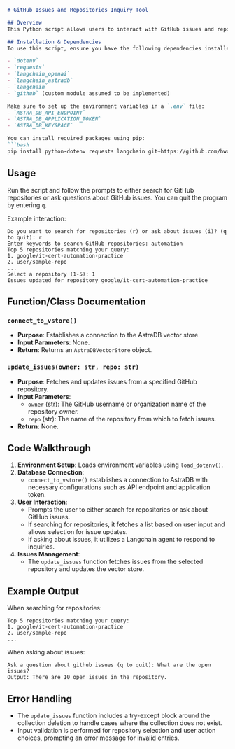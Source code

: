 ```markdown
# GitHub Issues and Repositories Inquiry Tool

## Overview
This Python script allows users to interact with GitHub issues and repositories via a conversational interface. The script utilizes Langchain for natural language processing and AstraDB for storing vector embeddings of issues. Users can search for GitHub repositories and update the issues stored in the database, as well as query existing issues.

## Installation & Dependencies
To use this script, ensure you have the following dependencies installed:

- `dotenv`
- `requests`
- `langchain_openai`
- `langchain_astradb`
- `langchain`
- `github` (custom module assumed to be implemented)

Make sure to set up the environment variables in a `.env` file:
- `ASTRA_DB_API_ENDPOINT`
- `ASTRA_DB_APPLICATION_TOKEN`
- `ASTRA_DB_KEYSPACE`

You can install required packages using pip:
```bash
pip install python-dotenv requests langchain git+https://github.com/hwchase17/langchain
```

## Usage
Run the script and follow the prompts to either search for GitHub repositories or ask questions about GitHub issues. You can quit the program by entering `q`.

Example interaction:
```
Do you want to search for repositories (r) or ask about issues (i)? (q to quit): r
Enter keywords to search GitHub repositories: automation
Top 5 repositories matching your query:
1. google/it-cert-automation-practice
2. user/sample-repo
...
Select a repository (1-5): 1
Issues updated for repository google/it-cert-automation-practice
```

## Function/Class Documentation

### `connect_to_vstore()`
- **Purpose**: Establishes a connection to the AstraDB vector store.
- **Input Parameters**: None.
- **Return**: Returns an `AstraDBVectorStore` object.

### `update_issues(owner: str, repo: str)`
- **Purpose**: Fetches and updates issues from a specified GitHub repository.
- **Input Parameters**:
  - `owner` (str): The GitHub username or organization name of the repository owner.
  - `repo` (str): The name of the repository from which to fetch issues.
- **Return**: None.

## Code Walkthrough
1. **Environment Setup**: Loads environment variables using `load_dotenv()`.
2. **Database Connection**:
   - `connect_to_vstore()` establishes a connection to AstraDB with necessary configurations such as API endpoint and application token.
3. **User Interaction**:
   - Prompts the user to either search for repositories or ask about GitHub issues.
   - If searching for repositories, it fetches a list based on user input and allows selection for issue updates.
   - If asking about issues, it utilizes a Langchain agent to respond to inquiries.
4. **Issues Management**:
   - The `update_issues` function fetches issues from the selected repository and updates the vector store.

## Example Output
When searching for repositories:
```
Top 5 repositories matching your query:
1. google/it-cert-automation-practice
2. user/sample-repo
...
```
When asking about issues:
```
Ask a question about github issues (q to quit): What are the open issues?
Output: There are 10 open issues in the repository.
```

## Error Handling
- The `update_issues` function includes a try-except block around the collection deletion to handle cases where the collection does not exist.
- Input validation is performed for repository selection and user action choices, prompting an error message for invalid entries.

```
```
